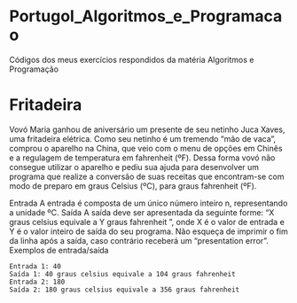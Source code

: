 # Portugol_Algoritmos_e_Programacao
 Códigos dos meus exercícios respondidos da matéria Algoritmos e Programação

# Fritadeira
Vovó Maria ganhou de aniversário um presente de seu netinho Juca Xaves, uma fritadeira elétrica. Como seu netinho é um tremendo “mão de vaca”, comprou o aparelho na China, que veio com o menu de opções em Chinês e a regulagem de temperatura em fahrenheit (ºF). Dessa forma vovó não consegue utilizar o aparelho e pediu sua ajuda para desenvolver um programa que realize a conversão de suas receitas que encontram-se com modo de preparo em graus Celsius (ºC), para graus fahrenheit (ºF).

Entrada
A entrada é composta de um único número inteiro n, representando a unidade ºC.
Saída
A saída deve ser apresentada da seguinte forme: “X graus celsius equivale a Y graus fahrenheit ”, onde X é o valor de entrada e Y é o valor inteiro de saída do seu programa. Não esqueça de imprimir o fim da linha após a saída, caso contrário receberá um “presentation error”.
Exemplos de entrada/saída

    Entrada 1: 40                     
    Saída 1: 40 graus celsius equivale a 104 graus fahrenheit
    Entrada 2: 180                       
    Saída 2: 180 graus celsius equivale a 356 graus fahrenheit

